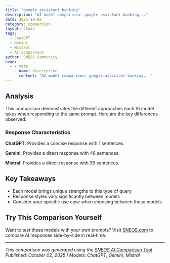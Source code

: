 ```yaml
---
title: "google assistant banking"
description: "AI model comparison: google assistant banking..."
date: 2025-10-02
category: comparison
layout: Clean
tags:
  - ChatGPT
  - Gemini
  - Mistral
  - AI Comparison
author: SNEOS Community
head:
  - - meta
    - name: description
      content: "AI model comparison: google assistant banking..."
---
```


<ChatComparison
  title="google assistant banking"
  prompt="google assistant banking"
  :responses='{
    "ChatGPT": "Error calling OpenAI API.",
    "Gemini": "Google Assistant can interact with banking in a few different ways, depending on the bank and the features they\u0027ve enabled. Here\u0027s a breakdown of what\u0027s generally possible and things to consider:\n\n**Common Functionality:**\n\n*   **Balance Inquiries:** You can typically ask Google Assistant to check your account balances. For example, you could say, \u0022Hey Google, what\u0027s my checking account balance?\u0022\n*   **Transaction History:** Some banks allow you to retrieve recent transactions. You might ask, \u0022Hey Google, show me my last five transactions.\u0022\n*   **Money Transfers:** With some banks, you can transfer money between your accounts. For example, \u0022Hey Google, transfer $50 from savings to checking.\u0022\n*   **Bill Payments:** Some integrations allow you to pay bills through Google Assistant. You could say, \u0022Hey Google, pay my electric bill.\u0022\n*   **Finding ATMs:** You can ask Google Assistant to find nearby ATMs. For example, \u0022Hey Google, find the nearest [Bank Name] ATM.\u0022\n*   **Sending money to friends/family:** Using Google Pay, you can send money to contacts.  \u0022Hey Google, send [amount] to [contact name] using Google Pay.\u0022\n\n**Important Considerations:**\n\n*   **Bank Compatibility:** Not all banks have integrated with Google Assistant. You\u0027ll need to check if your bank supports this feature.  Look on your bank\u0027s website or app for information about Google Assistant integration.\n*   **Setup and Linking:**  You\u0027ll usually need to link your bank account to Google Assistant through a secure authentication process. This typically involves logging into your bank account within the Google Assistant app or a secure browser window.\n*   **Security:** Security is paramount. Google uses encryption and security measures to protect your financial information. However, it\u0027s important to:\n    *   **Use strong passwords:** For both your Google account and your bank account.\n    *   **Enable voice match:** To prevent unauthorized access to your account.\n    *   **Regularly review your account activity:** To ensure no unauthorized transactions have occurred.\n*   **Voice Commands:**  Be precise with your voice commands to avoid errors or unintended transactions.\n*   **Two-Factor Authentication (2FA):**  Whenever possible, enable 2FA on both your Google and bank accounts for an added layer of security.\n\n**How to Get Started:**\n\n1.  **Check Bank Compatibility:** Visit your bank\u0027s website or contact their customer service to see if they offer Google Assistant integration.\n2.  **Open Google Assistant:** Open the Google Assistant app on your phone or use a Google Home device.\n3.  **Find Banking Options (If Available):**\n    *   **Explore Assistant Settings:** Look for a \u0022Services\u0022 or \u0022Explore\u0022 section within the Google Assistant settings. You might find a banking category or your specific bank listed there.\n    *   **Use Voice Commands:** Try saying, \u0022Hey Google, talk to [Bank Name].\u0022 If the bank has an Action, it will be triggered.\n4.  **Follow the Setup Instructions:** If your bank is supported, follow the on-screen instructions to link your account. This typically involves logging in to your bank account through a secure browser window and granting Google Assistant permission to access certain information.\n5.  **Test Commands:** Once linked, try some basic commands like checking your balance.\n\n**Troubleshooting:**\n\n*   **Incorrect Voice Commands:** Ensure you\u0027re using the correct commands and that Google Assistant is understanding you properly.\n*   **Account Not Linked:** Double-check that your bank account is properly linked to Google Assistant.\n*   **Permissions Issues:** Verify that Google Assistant has the necessary permissions to access your banking information.\n*   **Bank App Updates:** Make sure your bank\u0027s mobile app is up to date.\n*   **Google Assistant App Updates:** Ensure your Google Assistant app is the latest version.\n\n**Privacy Considerations:**\n\n*   Review Google\u0027s and your bank\u0027s privacy policies to understand how your data is being used and protected.\n*   You can review and delete your Google Assistant voice activity in your Google account settings.\n\nIn summary, Google Assistant can offer convenient banking features, but it\u0027s crucial to prioritize security and check compatibility with your specific bank. Always verify transactions and monitor your accounts regularly for any suspicious activity.\n",
    "Mistral": "Google Assistant can be a helpful tool for managing various aspects of your banking and financial life. While it doesn\u0027t directly handle banking transactions, it can assist you in several ways:\n\n1. **Setting Reminders**: You can ask Google Assistant to set reminders for bill payments, loan installments, or any other financial deadlines.\n   - Example: \u0022Hey Google, remind me to pay my credit card bill on the 15th of every month.\u0022\n\n2. **Checking Account Balances**: Some banks have integrated their services with Google Assistant, allowing you to check your account balance and recent transactions.\n   - Example: \u0022Hey Google, what\u0027s my account balance?\u0022 (Note: You need to link your bank account to Google Assistant for this to work.)\n\n3. **Transferring Money**: If your bank supports it, you can use Google Assistant to transfer money between your accounts or to other people.\n   - Example: \u0022Hey Google, transfer $50 from my checking account to my savings account.\u0022\n\n4. **Getting Financial Advice**: You can ask Google Assistant for general financial advice, such as tips on budgeting, saving, or investing.\n   - Example: \u0022Hey Google, how can I start budgeting?\u0022\n\n5. **Tracking Expenses**: You can use Google Assistant to keep track of your expenses by logging them manually.\n   - Example: \u0022Hey Google, I spent $30 on groceries today.\u0022\n\n6. **Checking Stock Prices**: You can ask Google Assistant for the latest stock prices and market updates.\n   - Example: \u0022Hey Google, what\u0027s the current stock price of Apple?\u0022\n\n7. **Paying Bills**: Some service providers allow you to pay bills using Google Assistant.\n   - Example: \u0022Hey Google, pay my electricity bill.\u0022\n\n### How to Set Up Banking with Google Assistant\n\n1. **Link Your Bank Account**: Open the Google Assistant app, go to your profile, and select \u0022Payments.\u0022 Follow the instructions to link your bank account.\n2. **Enable Banking Features**: Some banks may require you to enable specific features or permissions within their own apps or websites.\n3. **Use Voice Commands**: Once set up, you can use voice commands to manage your banking tasks.\n\n### Security Considerations\n\n- **Voice Match**: Ensure that Voice Match is enabled for added security.\n- **PIN or Password**: Some actions may require a PIN or password for confirmation.\n- **Privacy**: Be cautious about using voice commands in public places to avoid sharing sensitive information.\n\n### Example Commands\n\n- \u0022Hey Google, what\u0027s my account balance?\u0022\n- \u0022Hey Google, transfer $100 to my savings account.\u0022\n- \u0022Hey Google, pay my credit card bill.\u0022\n- \u0022Hey Google, what\u0027s the current stock price of Tesla?\u0022\n- \u0022Hey Google, remind me to pay my rent on the 1st of every month.\u0022\n\nBy leveraging Google Assistant, you can streamline your financial management and stay on top of your banking tasks more efficiently."
  }'
  published-date="12:51"
/>

## Analysis

This comparison demonstrates the different approaches each AI model takes when responding to the same prompt. Here are the key differences observed:

### Response Characteristics

**ChatGPT**: Provides a concise response with 1 sentences. 

**Gemini**: Provides a direct response with 48 sentences. 

**Mistral**: Provides a direct response with 39 sentences. 

## Key Takeaways

- Each model brings unique strengths to this type of query
- Response styles vary significantly between models
- Consider your specific use case when choosing between these models

## Try This Comparison Yourself

Want to test these models with your own prompts? Visit [SNEOS.com](https://sneos.com) to compare AI responses side-by-side in real-time.

---

*This comparison was generated using the [SNEOS AI Comparison Tool](https://sneos.com)*
*Published: October 02, 2025 | Models: ChatGPT, Gemini, Mistral*
